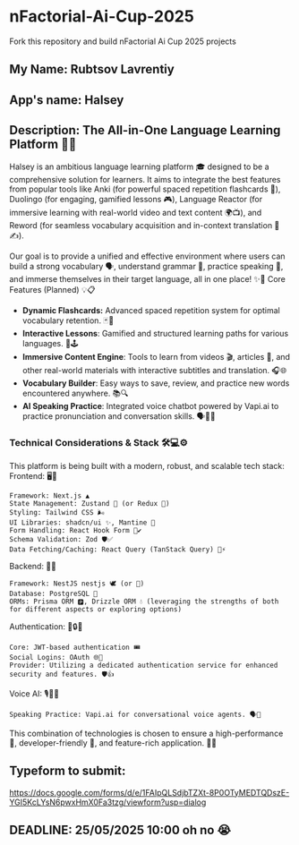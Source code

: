 # nFactorial-Ai-Cup-2025
Fork this repository and build nFactorial Ai Cup 2025 projects 

## My Name: Rubtsov Lavrentiy

## App's name: Halsey

## Description: The All-in-One Language Learning Platform 🚀🌟

Halsey is an ambitious language learning platform 🎓 designed to be a comprehensive solution for learners. It aims to integrate the best features from popular tools like Anki (for powerful spaced repetition flashcards 🧠), Duolingo (for engaging, gamified lessons 🎮), Language Reactor (for immersive learning with real-world video and text content 🌍📺), and Reword (for seamless vocabulary acquisition and in-context translation 📖✍️).

Our goal is to provide a unified and effective environment where users can build a strong vocabulary 🗣️, understand grammar 🧐, practice speaking 💬, and immerse themselves in their target language, all in one place! ✨🎯
Core Features (Planned) 💡📋

- **Dynamic Flashcards:** Advanced spaced repetition system for optimal vocabulary retention. 🃏🔁
- **Interactive Lessons**: Gamified and structured learning paths for various languages. 🎯🕹️
- **Immersive Content Engine**: Tools to learn from videos 🎬, articles 📰, and other real-world materials with interactive subtitles and translation. 🎧🌐
- **Vocabulary Builder**: Easy ways to save, review, and practice new words encountered anywhere. 📚🔍
- **AI Speaking Practice**: Integrated voice chatbot powered by Vapi.ai to practice pronunciation and conversation skills. 🗣️🤖🎤

### Technical Considerations & Stack 🛠️💻⚙️

This platform is being built with a modern, robust, and scalable tech stack:
Frontend: 🖥️🎨

    Framework: Next.js ▲
    State Management: Zustand 🐻 (or Redux 🔄)
    Styling: Tailwind CSS 🌬️
    UI Libraries: shadcn/ui ✨, Mantine 💠
    Form Handling: React Hook Form 📝✔️
    Schema Validation: Zod 🛡️✅
    Data Fetching/Caching: React Query (TanStack Query) 🔄⚡

Backend: 🧱🔗

    Framework: NestJS nestjs 🕊️ (or 🐝)
    Database: PostgreSQL 🐘
    ORMs: Prisma ORM 🅿️, Drizzle ORM 💧 (leveraging the strengths of both for different aspects or exploring options)

Authentication: 🔑🔒👤

    Core: JWT-based authentication 🎟️
    Social Logins: OAuth 🌐👥
    Provider: Utilizing a dedicated authentication service for enhanced security and features. 🛡️👍

Voice AI: 🎙️💬🤖

    Speaking Practice: Vapi.ai for conversational voice agents. 🗣️🤖

This combination of technologies is chosen to ensure a high-performance 🚀, developer-friendly 🤗, and feature-rich application. 💪🌟

## Typeform to submit:
https://docs.google.com/forms/d/e/1FAIpQLSdjbTZXt-8P0OTyMEDTQDszE-YGI5KcLYsN6pwxHmX0Fa3tzg/viewform?usp=dialog

## DEADLINE: 25/05/2025 10:00 oh no 😭
